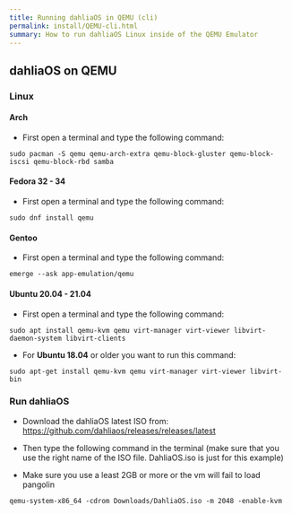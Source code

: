 ```yaml
---
title: Running dahliaOS in QEMU (cli)
permalink: install/QEMU-cli.html
summary: How to run dahliaOS Linux inside of the QEMU Emulator
---
```

## dahliaOS on QEMU

### Linux

#### Arch
- First open a terminal and type the following command:

```
sudo pacman -S qemu qemu-arch-extra qemu-block-gluster qemu-block-iscsi qemu-block-rbd samba
```

#### Fedora 32 - 34
- First open a terminal and type the following command:

```
sudo dnf install qemu
```

#### Gentoo
- First open a terminal and type the following command:

```
emerge --ask app-emulation/qemu
```

#### Ubuntu 20.04 - 21.04
- First open a terminal and type the following command:

```
sudo apt install qemu-kvm qemu virt-manager virt-viewer libvirt-daemon-system libvirt-clients
```

- For **Ubuntu 18.04** or older you want to run this command: 

```
sudo apt-get install qemu-kvm qemu virt-manager virt-viewer libvirt-bin
```

### Run dahliaOS
- Download the dahliaOS latest ISO from: https://github.com/dahliaos/releases/releases/latest

- Then type the following command in the terminal (make sure that you use the right name of the ISO file. DahliaOS.iso is just for this example)

- Make sure you use a least 2GB or more or the vm will fail to load pangolin

```
qemu-system-x86_64 -cdrom Downloads/DahliaOS.iso -m 2048 -enable-kvm
```
